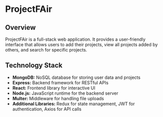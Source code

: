 
# ProjectFAir

## Overview

ProjectFAir is a full-stack web application. It provides a user-friendly interface that allows users to add their projects, view all projects added by others, and search for specific projects.

## Technology Stack
- **MongoDB:** NoSQL database for storing user data and projects
- **Express:** Backend framework for RESTful APIs
- **React:** Frontend library for interactive UI
- **Node.js:** JavaScript runtime for the backend server
- **Multer:** Middleware for handling file uploads
- **Additional Libraries:** Redux for state management, JWT for authentication, Axios for API calls
















































































































































                  


            

